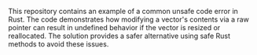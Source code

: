 This repository contains an example of a common unsafe code error in Rust.  The code demonstrates how modifying a vector's contents via a raw pointer can result in undefined behavior if the vector is resized or reallocated. The solution provides a safer alternative using safe Rust methods to avoid these issues.